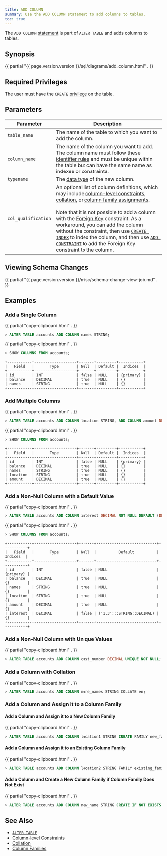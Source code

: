 ```yaml
---
title: ADD COLUMN
summary: Use the ADD COLUMN statement to add columns to tables.
toc: true
---
```


The `ADD COLUMN` [statement](sql-statements.html) is part of `ALTER TABLE` and adds columns to tables.


## Synopsis

<div>
  {{ partial "{{ page.version.version }}/sql/diagrams/add_column.html" . }}
</div>

## Required Privileges

The user must have the `CREATE` [privilege](privileges.html) on the table.

## Parameters

| Parameter | Description |
|-----------|-------------|
| `table_name` | The name of the table to which you want to add the column. |
| `column_name` | The name of the column you want to add. The column name must follow these [identifier rules](keywords-and-identifiers.html#identifiers) and must be unique within the table but can have the same name as indexes or constraints.  |
| `typename` | The [data type](data-types.html) of the new column. |
| `col_qualification` | An optional list of column definitions, which may include [column-level constraints](constraints.html), [collation](collate.html), or [column family assignments](column-families.html).<br><br>Note that it is not possible to add a column with the [Foreign Key](foreign-key.html) constraint. As a workaround, you can add the column without the constraint, then use [`CREATE INDEX`](create-index.html) to index the column, and then use [`ADD CONSTRAINT`](add-constraint.html) to add the Foreign Key constraint to the column. |

## Viewing Schema Changes

{{ partial "{{ page.version.version }}/misc/schema-change-view-job.md" . }}

## Examples

### Add a Single Column

{{ partial "copy-clipboard.html" . }}
~~~ sql
> ALTER TABLE accounts ADD COLUMN names STRING;
~~~

{{ partial "copy-clipboard.html" . }}
~~~ sql
> SHOW COLUMNS FROM accounts;
~~~

~~~
+-----------+-------------------+-------+---------+-----------+
|   Field   |       Type        | Null  | Default |  Indices  |
+-----------+-------------------+-------+---------+-----------+
| id        | INT               | false | NULL    | {primary} |
| balance   | DECIMAL           | true  | NULL    | {}        |
| names     | STRING            | true  | NULL    | {}        |
+-----------+-------------------+-------+---------+-----------+
~~~

### Add Multiple Columns

{{ partial "copy-clipboard.html" . }}
~~~ sql
> ALTER TABLE accounts ADD COLUMN location STRING, ADD COLUMN amount DECIMAL;
~~~

{{ partial "copy-clipboard.html" . }}
~~~ sql
> SHOW COLUMNS FROM accounts;
~~~

~~~
+-----------+-------------------+-------+---------+-----------+
|   Field   |       Type        | Null  | Default |  Indices  |
+-----------+-------------------+-------+---------+-----------+
| id        | INT               | false | NULL    | {primary} |
| balance   | DECIMAL           | true  | NULL    | {}        |
| names     | STRING            | true  | NULL    | {}        |
| location  | STRING            | true  | NULL    | {}        |
| amount    | DECIMAL           | true  | NULL    | {}        |
+-----------+-------------------+-------+---------+-----------+

~~~

### Add a Non-Null Column with a Default Value

{{ partial "copy-clipboard.html" . }}
~~~ sql
> ALTER TABLE accounts ADD COLUMN interest DECIMAL NOT NULL DEFAULT (DECIMAL '1.3');
~~~

{{ partial "copy-clipboard.html" . }}
~~~ sql
> SHOW COLUMNS FROM accounts;
~~~
~~~
+-----------+-------------------+-------+---------------------------+-----------+
|   Field   |       Type        | Null  |          Default          |  Indices  |
+-----------+-------------------+-------+---------------------------+-----------+
| id        | INT               | false | NULL                      | {primary} |
| balance   | DECIMAL           | true  | NULL                      | {}        |
| names     | STRING            | true  | NULL                      | {}        |
| location  | STRING            | true  | NULL                      | {}        |
| amount    | DECIMAL           | true  | NULL                      | {}        |
| interest  | DECIMAL           | false | ('1.3':::STRING::DECIMAL) | {}        |
+-----------+-------------------+-------+---------------------------+-----------+
~~~

### Add a Non-Null Column with Unique Values

{{ partial "copy-clipboard.html" . }}
~~~ sql
> ALTER TABLE accounts ADD COLUMN cust_number DECIMAL UNIQUE NOT NULL;
~~~

### Add a Column with Collation

{{ partial "copy-clipboard.html" . }}
~~~ sql
> ALTER TABLE accounts ADD COLUMN more_names STRING COLLATE en;
~~~

### Add a Column and Assign it to a Column Family

#### Add a Column and Assign it to a New Column Family

{{ partial "copy-clipboard.html" . }}
~~~ sql
> ALTER TABLE accounts ADD COLUMN location1 STRING CREATE FAMILY new_family;
~~~

#### Add a Column and Assign it to an Existing Column Family

{{ partial "copy-clipboard.html" . }}
~~~ sql
> ALTER TABLE accounts ADD COLUMN location2 STRING FAMILY existing_family;
~~~

#### Add a Column and Create a New Column Family if Column Family Does Not Exist

{{ partial "copy-clipboard.html" . }}
~~~ sql
> ALTER TABLE accounts ADD COLUMN new_name STRING CREATE IF NOT EXISTS FAMILY f1;
~~~


## See Also
- [`ALTER TABLE`](alter-table.html)
- [Column-level Constraints](constraints.html)
- [Collation](collate.html)
- [Column Families](column-families.html)
